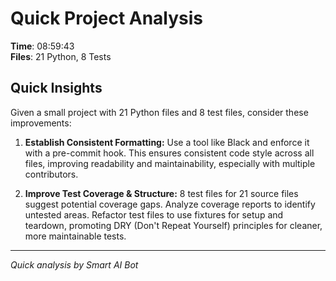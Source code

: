# Quick Project Analysis

**Time**: 08:59:43  
**Files**: 21 Python, 8 Tests

## Quick Insights

Given a small project with 21 Python files and 8 test files, consider these improvements:

1.  **Establish Consistent Formatting:** Use a tool like Black and enforce it with a pre-commit hook. This ensures consistent code style across all files, improving readability and maintainability, especially with multiple contributors.

2.  **Improve Test Coverage & Structure:** 8 test files for 21 source files suggest potential coverage gaps. Analyze coverage reports to identify untested areas. Refactor test files to use fixtures for setup and teardown, promoting DRY (Don't Repeat Yourself) principles for cleaner, more maintainable tests.


---
*Quick analysis by Smart AI Bot*
